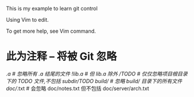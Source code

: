 This is my example to learn git control


Using Vim to edit.

To get more help, see Vim command.



# 此为注释 – 将被 Git 忽略
*.a # 忽略所有 .a 结尾的文件
!lib.a # 但 lib.a 除外
/TODO # 仅仅忽略项目根目录下的 TODO 文件,不包括 subdir/TODO 
build/ # 忽略 build/ 目录下的所有文件
doc/*.txt # 会忽略 doc/notes.txt 但不包括 doc/server/arch.txt








